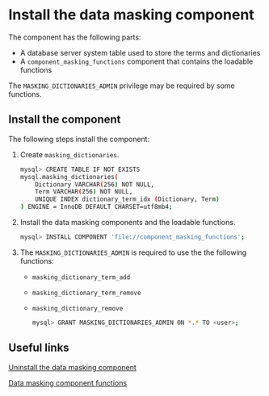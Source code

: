 # Install the data masking component

The component has the following parts:

* A database server system table used to store the terms and dictionaries
* A `component_masking_functions` component that contains the loadable functions

The `MASKING_DICTIONARIES_ADMIN` privilege may be required by some functions.

## Install the component

The following steps install the component:

1. Create `masking_dictionaries`.

    ```{.bash data-prompt="mysql>"}
    mysql> CREATE TABLE IF NOT EXISTS
    mysql.masking_dictionaries(
        Dictionary VARCHAR(256) NOT NULL,
        Term VARCHAR(256) NOT NULL,
        UNIQUE INDEX dictionary_term_idx (Dictionary, Term)
    ) ENGINE = InnoDB DEFAULT CHARSET=utf8mb4;
    ```

2. Install the data masking components and the loadable functions.

    ```{.bash data-prompt="mysql>"}
    mysql> INSTALL COMPONENT 'file://component_masking_functions';
    ```

3. The `MASKING_DICTIONARIES_ADMIN` is required to use the the following functions:

    * `masking_dictionary_term_add`

    * `masking_dictionary_term_remove`

    * `masking_dictionary_remove`

        ```{.bash data-prompt="mysql>"}
        mysql> GRANT MASKING_DICTIONARIES_ADMIN ON *.* TO <user>;
        ```

## Useful links

[Uninstall the data masking component](uninstall-data-masking-component.md)

[Data masking component functions](data-masking-function-list.md)